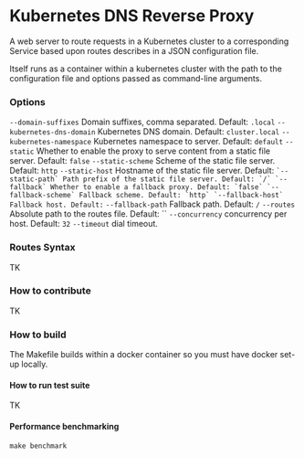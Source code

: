 # Kubernetes DNS Reverse Proxy

A web server to route requests in a Kubernetes cluster to a corresponding Service based upon routes describes in a JSON configuration file.

Itself runs as a container within a kubernetes cluster with the path to the configuration file and options passed as command-line arguments.

### Options

`--domain-suffixes` Domain suffixes, comma separated. Default: `.local`
`--kubernetes-dns-domain` Kubernetes DNS domain. Default: `cluster.local`
`--kubernetes-namespace` Kubernetes namespace to server. Default: `default`
`--static` Whether to enable the proxy to serve content from a static file server. Default: `false`
`--static-scheme` Scheme of the static file server. Default: `http`
`--static-host` Hostname of the static file server. Default: ``
`--static-path` Path prefix of the static file server. Default: `/`
`--fallback` Whether to enable a fallback proxy. Default: `false`
`--fallback-scheme` Fallback scheme. Default: `http`
`--fallback-host` Fallback host. Default: ``
`--fallback-path` Fallback path. Default: `/`
`--routes` Absolute path to the routes file. Default: ``
`--concurrency` concurrency per host. Default: `32`
`--timeout` dial timeout.

### Routes Syntax

TK

### How to contribute

TK

### How to build

The Makefile builds within a docker container so you must have docker set-up locally.

#### How to run test suite

TK

#### Performance benchmarking

```
make benchmark
```

